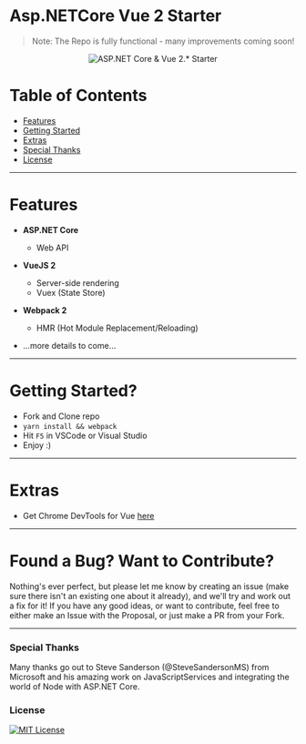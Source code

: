 # Asp.NETCore Vue 2 Starter

> Note: The Repo is fully functional - many improvements coming soon!

<p align="center">
    <img src="https://github.com/markpieszak/aspnetcore-vue-starter/blob/master/architecture.png" alt="ASP.NET Core & Vue 2.* Starter" title="ASP.NET Core & Vue 2.* Starter">
</p>

# Table of Contents

* [Features](#features)
* [Getting Started](#getting-started)
* [Extras](#extras)
* [Special Thanks](#special-thanks)
* [License](#license)

---

# Features

- **ASP.NET Core**
  - Web API
- **VueJS 2**
  - Server-side rendering
  - Vuex (State Store)
- **Webpack 2**
  - HMR (Hot Module Replacement/Reloading)
  
- ...more details to come...
  
----

# Getting Started?

- Fork and Clone repo
- `yarn install && webpack`
- Hit `F5` in VSCode or Visual Studio 
- Enjoy :)

----

# Extras

- Get Chrome DevTools for Vue [here](https://chrome.google.com/webstore/detail/vuejs-devtools/nhdogjmejiglipccpnnnanhbledajbpd)

----

# Found a Bug? Want to Contribute?

Nothing's ever perfect, but please let me know by creating an issue (make sure there isn't an existing one about it already), and we'll try and work out a fix for it! If you have any good ideas, or want to contribute, feel free to either make an Issue with the Proposal, or just make a PR from your Fork.

----

### Special Thanks

Many thanks go out to Steve Sanderson (@SteveSandersonMS) from Microsoft and his amazing work on JavaScriptServices and integrating the world of Node with ASP.NET Core.


### License

[![MIT License](https://img.shields.io/badge/license-MIT-blue.svg?style=flat)](/LICENSE.md)

